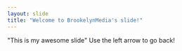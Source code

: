 ```yaml
---
layout: slide
title: "Welcome to BrookelynMedia's slide!"
---
```

"This is my awesome slide"
Use the left arrow to go back!
